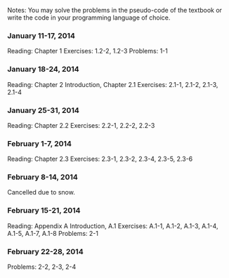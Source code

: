 Notes: You may solve the problems in the pseudo-code of the textbook or write
       the code in your programming language of choice.

### January 11-17, 2014

Reading: Chapter 1
Exercises: 1.2-2, 1.2-3
Problems: 1-1

### January 18-24, 2014

Reading: Chapter 2 Introduction, Chapter 2.1
Exercises: 2.1-1, 2.1-2, 2.1-3, 2.1-4

### January 25-31, 2014

Reading: Chapter 2.2
Exercises: 2.2-1, 2.2-2, 2.2-3

### February 1-7, 2014

Reading: Chapter 2.3
Exercises: 2.3-1, 2.3-2, 2.3-4, 2.3-5, 2.3-6

### February 8-14, 2014

Cancelled due to snow.

### February 15-21, 2014
Reading: Appendix A Introduction, A.1
Exercises: A.1-1, A.1-2, A.1-3, A.1-4, A.1-5, A.1-7, A.1-8
Problems: 2-1

### February 22-28, 2014
Problems: 2-2, 2-3, 2-4
